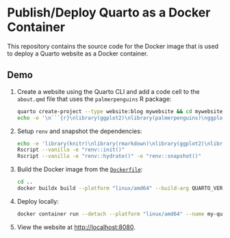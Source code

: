 # Publish/Deploy Quarto as a Docker Container

This repository contains the source code for the Docker image that is used to deploy a Quarto website as a Docker container.

## Demo

1. Create a website using the Quarto CLI and add a code cell to the `about.qmd` file that uses the `palmerpenguins` R package:

   ```bash
   quarto create-project --type website:blog mywebsite && cd mywebsite || exit
   echo -e '\n```{r}\nlibrary(ggplot2)\nlibrary(palmerpenguins)\nggplot(penguins) +\n  aes(x = bill_length_mm, y = bill_depth_mm) +\n  geom_point(aes(colour = species)) +\n  geom_smooth(method = "lm", se = FALSE)\n```' >> about.qmd
   ```

2. Setup `renv` and snapshot the dependencies:

   ```bash
   echo -e 'library(knitr)\nlibrary(rmarkdown)\nlibrary(ggplot2)\nlibrary(palmerpenguins)' >> _dependencies.R
   Rscript --vanilla -e "renv::init()"
   Rscript --vanilla -e "renv::hydrate()" -e "renv::snapshot()"
   ```

3. Build the Docker image from the [`Dockerfile`](Dockerfile):

   ```bash
   cd ..
   docker buildx build --platform "linux/amd64" --build-arg QUARTO_VERSION=1.4.13 --tag "mywebsite:1.0.0" .
   ````

4. Deploy locally:

   ```bash
   docker container run --detach --platform "linux/amd64" --name my-quarto-website -p 8080:80 mywebsite:1.0.0
   ```

5. View the website at <http://localhost:8080>.
